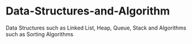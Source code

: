 # Data-Structures-and-Algorithm
Data Structures such as Linked List, Heap, Queue, Stack and Algorithms such as Sorting Algorithms
